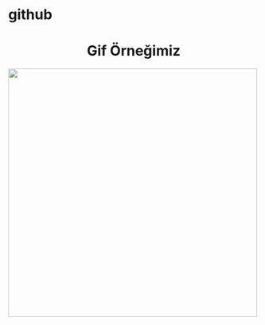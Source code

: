 # github
<h1 align="center">Gif Örneğimiz</h1>
<p><img align="center" src="https://github.com/UgurArii/github/blob/main/gifOrnek.gif" width="500" height="500"/></p>
